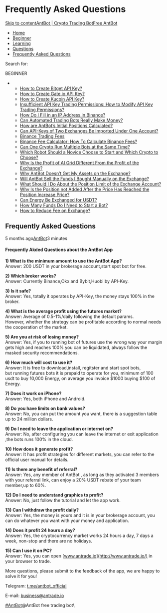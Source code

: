 # Frequently Asked Questions

[Skip to content](https://www.antrade.io/guide/docs/en/faq/#content)[AntBot | Crypto Trading Bot](https://www.antrade.io/guide/docs/en/)[Free AntBot](https://antrade.io/)

* [Home](https://www.antrade.io/guide/docs/en)
* [Beginner](https://www.antrade.io/guide/docs/en/en-beginner/)
* [Learning](https://www.antrade.io/guide/docs/en/en-learning/)
* [Questions](https://www.antrade.io/guide/docs/en/en-questions/)
* [Frequently Asked Questions](https://www.antrade.io/guide/docs/en/faq/)

Search for:

BEGINNER

*
  * [How to Create Bitget API Key?](https://www.antrade.io/guide/docs/en/binding\_bitget/)
  * [How to Create Gate.io API Key?](https://www.antrade.io/guide/docs/en/binding\_gateio/)
  * [How to Create Kucoin API Key?](https://www.antrade.io/guide/docs/en/binding\_kucoin/)
  * [Insufficient API Key Trading Permissions: How to Modify API Key Trading Permissions?](https://www.antrade.io/guide/docs/en/insufficient-api-trading-permissions/)
  * [How Do I Fill in an IP Address in Binance?](https://www.antrade.io/guide/docs/en/ip-address-of-binance/)
  * [Can Automated Trading Bots Really Make Money?](https://www.antrade.io/guide/docs/en/robots-make-money/)
  * [How are AntBot’s Initial Positions Calculated?](https://www.antrade.io/guide/docs/en/antbots-initial-positions-calculated/)
  * [Can API-Keys of Two Exchanges Be Imported Under One Account?](https://www.antrade.io/guide/docs/en/two-api-keys-under-one-account/)
  * [Binance Trading Fees](https://www.antrade.io/guide/docs/en/binance-trading-fees/)
  * [Binance Fee Calculator: How To Calculate Binance Fees?](https://www.antrade.io/guide/docs/en/binance-fee-calculator-how-to-calculate-binance-fees/)
  * [Can One Crypto Run Multiple Bots at the Same Time?](https://www.antrade.io/guide/docs/en/one-crypto-run-multiple-bots/)
  * [Which Robot Should a Novice Choose to Start and Which Crypto to Choose?](https://www.antrade.io/guide/docs/en/novice-choose-bot-and-crypto/)
  * [Why Is the Profit of AI Grid Different From the Profit of the Exchange?](https://www.antrade.io/guide/docs/en/the-profit-difference-in-ai-grid-and-exchange/)
  * [Why AntBot Doesn’t Get My Assets on the Exchange?](https://www.antrade.io/guide/docs/en/why-doesnt-get-assets/)
  * [Will AntBot Sell the Funds I Bought Manually on the Exchange?](https://www.antrade.io/guide/docs/en/will-antbot-sell-funds-i-bought/)
  * [What Should I Do About the Position Limit of the Exchange Account?](https://www.antrade.io/guide/docs/en/position-limit-of-exchange-account/)
  * [Why Is the Position not Added After the Price Has Reached the Position Increase Price?](https://www.antrade.io/guide/docs/en/why-is-position-not-added/)
  * [Can Energy Be Exchanged for USDT?](https://www.antrade.io/guide/docs/en/energy-exchange-usdt/)
  * [How Many Funds Do I Need to Start a Bot?](https://www.antrade.io/guide/docs/en/funds-to-start-bot/)
  * [How to Reduce Fee on Exchange?](https://www.antrade.io/guide/docs/en/reduce-fee-on-exchange/)

## Frequently Asked Questions

5 months ago[AntBot](https://www.antrade.io/guide/docs/en/author/antbot/)3 minutes

#### Frequently Akded Questions about the AntBot App <a href="#7li2i2" id="7li2i2"></a>

**1) What is the minimum amount to use the AntBot App?**\
Answer: 200 USDT in your brokerage account,start spot bot for free.

**2) Which broker** **works?**\
Answer: Currently Binance,Okx and Bybit,Huobi by API-Key.

**3) Is it safe?**\
Answer: Yes, totally it operates by API-Key, the money stays 100% in the broker.

**4) What is the average profit using the futures market?**\
Answer: Average of 0.5-1%/daily following the default params.\
However, whether the strategy can be profitable according to normal needs the cooperation of the market.

**5) Are you at risk of losing money?**\
Answer: Yes, if you to running bot of futures use the wrong way your margin gets high and reaches 100% you can be liquidated, always follow the masked security recommendations.

**6) How much will cost to use it?**\
Answer: It is free to download,install, regitster and start spot bots,\
but running futures bots it is prepaid to operate for you, minimum of 100 usdt to buy 10,000 Energy, on average you invoice $1000 buying $100 of Energy.

**7) Does it work on iPhone?**\
Answer: Yes, both iPhone and Android.

**8) Do you have limits on bank values?**\
Answer: No, you can put the amount you want, there is a suggestion table up to 24 million dollars.

**9) Do I need to leave the application or internet on?**\
Answer: No, after configuring you can leave the internet or exit application ,the bots runs 100% in the cloud.

**10) How does it generate profit?**\
Answer: It has profit strategies for different markets, you can refer to the official user manual for details.

**11) Is there any benefit of referral?**\
Answer: Yes, any member of AntBot , as long as they activated 3 members with your referral link, can enjoy a 20% USDT rebate of your team member,up to 60%.

**12) Do I need to understand graphics to profit?**\
Answer: No, just follow the tutorial and let the app work.

**13) Can I withdraw the profit daily?**\
Answer: Yes, the money is yours and it is in your brokerage account, you can do whatever you want with your money and application.

**14) Does it profit 24 hours a day?**\
Answer: Yes, the cryptocurrency market works 24 hours a day, 7 days a week, non-stop and there are no holidays.

**15) Can I use it on PC?**\
Answer: Yes, you can open [www.antrade.io](http://www.antrade.io/) in your browser to trade.

More questions, please submit to the feedback of the app, we are happy to solve it for you!

Telegram: [t.me/antbot\_official](https://t.me/antbot\_official)

E-mail: [business@antrade.io](mailto:business@antrade.io)

[#AntBot](https://www.antrade.io/guide/docs/en/tag/antbot/)@AntBot free trading bot\

